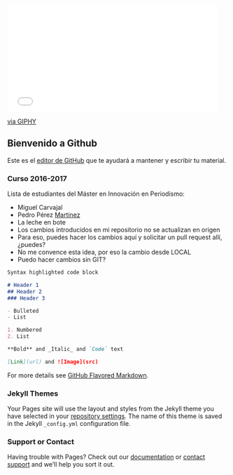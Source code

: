 <iframe src="//giphy.com/embed/o7oGPYWTS4LGU?html5=true" width="480" height="241" frameBorder="0" class="giphy-embed" allowFullScreen></iframe><p><a href="http://giphy.com/gifs/beard-o7oGPYWTS4LGU">via GIPHY</a></p>

## Bienvenido a Github

Este es el [editor de GitHub](https://github.com/alumnimip/hola-mundo/edit/master/README.md) que te ayudará a mantener y escribir tu material. 

### Curso 2016-2017

Lista de estudiantes del Máster en Innovación en Periodismo: 
- Miguel Carvajal
- Pedro Pérez [Martinez](https://guides.github.com/activities/hello-world/)
- La leche en bote 
- Los cambios introducidos en mi repositorio no se actualizan en origen
- Para eso, puedes hacer los cambios aquí y solicitar un pull request allí, ¿puedes?
- No me convence esta idea, por eso la cambio desde LOCAL
- Puedo hacer cambios sin GIT?

```markdown
Syntax highlighted code block

# Header 1
## Header 2
### Header 3

- Bulleted
- List

1. Numbered
2. List

**Bold** and _Italic_ and `Code` text

[Link](url) and ![Image](src)
```

For more details see [GitHub Flavored Markdown](https://guides.github.com/features/mastering-markdown/).

### Jekyll Themes

Your Pages site will use the layout and styles from the Jekyll theme you have selected in your [repository settings](https://github.com/alumnimip/hola-mundo/settings). The name of this theme is saved in the Jekyll `_config.yml` configuration file.

### Support or Contact

Having trouble with Pages? Check out our [documentation](https://help.github.com/categories/github-pages-basics/) or [contact support](https://github.com/contact) and we’ll help you sort it out.
